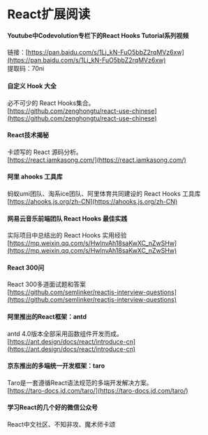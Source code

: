# React扩展阅读

#### Youtube中Codevolution专栏下的React Hooks Tutorial系列视频
链接：[https://pan.baidu.com/s/1Lj_kN-FuO5bbZ2rqMVz6xw](https://pan.baidu.com/s/1Lj_kN-FuO5bbZ2rqMVz6xw)  
提取码：70ni  

#### 自定义 Hook 大全
必不可少的 React Hooks集合。  
[https://github.com/zenghongtu/react-use-chinese](https://github.com/zenghongtu/react-use-chinese)  

#### React技术揭秘
卡颂写的 React 源码分析。  
[https://react.iamkasong.com/](https://react.iamkasong.com/)  

#### 阿里 ahooks 工具库
蚂蚁umi团队、淘系ice团队、阿里体育共同建设的 React Hooks 工具库  
[https://ahooks.js.org/zh-CN](https://ahooks.js.org/zh-CN)  

#### 网易云音乐前端团队 React Hooks 最佳实践
实际项目中总结出的 React Hooks 实用经验  
[https://mp.weixin.qq.com/s/HwlnvAh18saKwXC_nZwSHw](https://mp.weixin.qq.com/s/HwlnvAh18saKwXC_nZwSHw)  

#### React 300问
React 300多道面试题和答案  
[https://github.com/semlinker/reactjs-interview-questions](https://github.com/semlinker/reactjs-interview-questions)

#### 阿里推出的React框架：antd
antd 4.0版本全部采用函数组件开发而成。  
[https://ant.design/docs/react/introduce-cn](https://ant.design/docs/react/introduce-cn)  

#### 京东推出的多端统一开发框架：taro
Taro是一套遵循React语法规范的多端开发解决方案。  
[https://taro-docs.jd.com/taro/](https://taro-docs.jd.com/taro/)  

#### 学习React的几个好的微信公众号
React中文社区、不知非攻、魔术师卡颂

